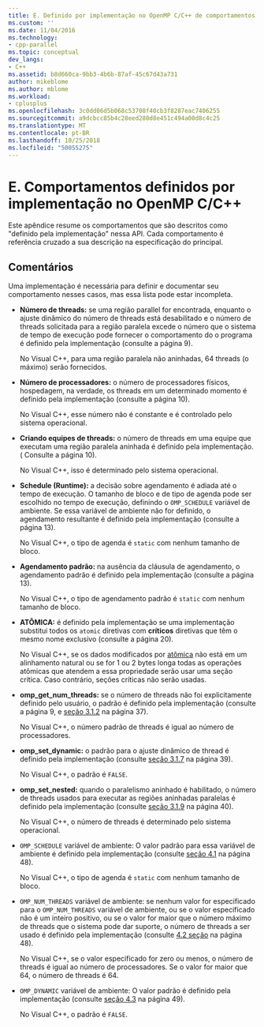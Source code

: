 ```yaml
---
title: E. Definido por implementação no OpenMP C/C++ de comportamentos | Microsoft Docs
ms.custom: ''
ms.date: 11/04/2016
ms.technology:
- cpp-parallel
ms.topic: conceptual
dev_langs:
- C++
ms.assetid: b8d660ca-9bb3-4b6b-87af-45c67d43a731
author: mikeblome
ms.author: mblome
ms.workload:
- cplusplus
ms.openlocfilehash: 3c0dd06d5b068c53708f40cb3f8287eac7406255
ms.sourcegitcommit: a9dcbcc85b4c28eed280d8e451c494a00d8c4c25
ms.translationtype: MT
ms.contentlocale: pt-BR
ms.lasthandoff: 10/25/2018
ms.locfileid: "50055275"
---
```

# <a name="e-implementation-defined-behaviors-in-openmp-cc"></a>E. Comportamentos definidos por implementação no OpenMP C/C++

Este apêndice resume os comportamentos que são descritos como "definido pela implementação" nessa API.  Cada comportamento é referência cruzado a sua descrição na especificação do principal.

## <a name="remarks"></a>Comentários

Uma implementação é necessária para definir e documentar seu comportamento nesses casos, mas essa lista pode estar incompleta.

- **Número de threads:** se uma região parallel for encontrada, enquanto o ajuste dinâmico do número de threads está desabilitado e o número de threads solicitada para a região paralela excede o número que o sistema de tempo de execução pode fornecer o comportamento do o programa é definido pela implementação (consulte a página 9).

   No Visual C++, para uma região paralela não aninhadas, 64 threads (o máximo) serão fornecidos.

- **Número de processadores:** o número de processadores físicos, hospedagem, na verdade, os threads em um determinado momento é definido pela implementação (consulte a página 10).

   No Visual C++, esse número não é constante e é controlado pelo sistema operacional.

- **Criando equipes de threads:** o número de threads em uma equipe que executam uma região paralela aninhada é definido pela implementação. ( Consulte a página 10).

   No Visual C++, isso é determinado pelo sistema operacional.

- **Schedule (Runtime):** a decisão sobre agendamento é adiada até o tempo de execução. O tamanho de bloco e de tipo de agenda pode ser escolhido no tempo de execução, definindo o `OMP_SCHEDULE` variável de ambiente. Se essa variável de ambiente não for definido, o agendamento resultante é definido pela implementação (consulte a página 13).

   No Visual C++, o tipo de agenda é `static` com nenhum tamanho de bloco.

- **Agendamento padrão:** na ausência da cláusula de agendamento, o agendamento padrão é definido pela implementação (consulte a página 13).

   No Visual C++, o tipo de agendamento padrão é `static` com nenhum tamanho de bloco.

- **ATÔMICA:** é definido pela implementação se uma implementação substitui todos os `atomic` diretivas com **críticos** diretivas que têm o mesmo nome exclusivo (consulte a página 20).

   No Visual C++, se os dados modificados por [atômica](../../parallel/openmp/reference/atomic.md) não está em um alinhamento natural ou se for 1 ou 2 bytes longa todas as operações atômicas que atendem a essa propriedade serão usar uma seção crítica. Caso contrário, seções críticas não serão usadas.

- **omp_get_num_threads:** se o número de threads não foi explicitamente definido pelo usuário, o padrão é definido pela implementação (consulte a página 9, e [seção 3.1.2](../../parallel/openmp/3-1-2-omp-get-num-threads-function.md) na página 37).

   No Visual C++, o número padrão de threads é igual ao número de processadores.

- **omp_set_dynamic:** o padrão para o ajuste dinâmico de thread é definido pela implementação (consulte [seção 3.1.7](../../parallel/openmp/3-1-7-omp-set-dynamic-function.md) na página 39).

   No Visual C++, o padrão é `FALSE`.

- **omp_set_nested:** quando o paralelismo aninhado é habilitado, o número de threads usados para executar as regiões aninhadas paralelas é definido pela implementação (consulte [seção 3.1.9](../../parallel/openmp/3-1-9-omp-set-nested-function.md) na página 40).

   No Visual C++, o número de threads é determinado pelo sistema operacional.

- `OMP_SCHEDULE` variável de ambiente: O valor padrão para essa variável de ambiente é definido pela implementação (consulte [seção 4.1](../../parallel/openmp/4-1-omp-schedule.md) na página 48).

   No Visual C++, o tipo de agenda é `static` com nenhum tamanho de bloco.

- `OMP_NUM_THREADS` variável de ambiente: se nenhum valor for especificado para o `OMP_NUM_THREADS` variável de ambiente, ou se o valor especificado não é um inteiro positivo, ou se o valor for maior que o número máximo de threads que o sistema pode dar suporte, o número de threads a ser usado é definido pela implementação (consulte [4.2 seção](../../parallel/openmp/4-2-omp-num-threads.md) na página 48).

   No Visual C++, se o valor especificado for zero ou menos, o número de threads é igual ao número de processadores.  Se o valor for maior que 64, o número de threads é 64.

- `OMP_DYNAMIC` variável de ambiente: O valor padrão é definido pela implementação (consulte [seção 4.3](../../parallel/openmp/4-3-omp-dynamic.md) na página 49).

   No Visual C++, o padrão é `FALSE`.